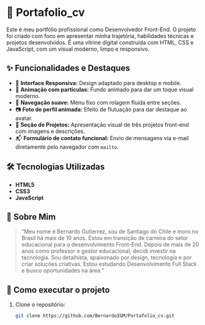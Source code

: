 # 📁 Portafolio_cv

Este é meu portfólio profissional como Desenvolvedor Front-End. O projeto foi criado com foco em apresentar minha trajetória, habilidades técnicas e projetos desenvolvidos. É uma vitrine digital construída com HTML, CSS e JavaScript, com um visual moderno, limpo e responsivo.

## ✨ Funcionalidades e Destaques

- 🎨 **Interface Responsiva:** Design adaptado para desktop e mobile.
- 🌌 **Animação com partículas:** Fundo animado para dar um toque visual moderno.
- 🧭 **Navegação suave:** Menu fixo com rolagem fluida entre seções.
- 📷 **Foto de perfil animada:** Efeito de flutuação para dar destaque ao avatar.
- 💼 **Seção de Projetos:** Apresentação visual de três projetos front-end com imagens e descrições.
- 📬 **Formulário de contato funcional:** Envio de mensagens via e-mail diretamente pelo navegador com `mailto`.

## 🛠️ Tecnologias Utilizadas

- **HTML5**
- **CSS3**
- **JavaScript**

## 🧠 Sobre Mim

> “Meu nome é Bernardo Gutierrez, sou de Santiago do Chile e moro no Brasil há mais de 10 anos. Estou em transição de carreira do setor educacional para o desenvolvimento Front-End. Depois de mais de 20 anos como professor e gestor educacional, decidi investir na tecnologia. Sou detalhista, apaixonado por design, tecnologia e por criar soluções criativas. Estou estudando Desenvolvimento Full Stack e busco oportunidades na área.”

## 🚀 Como executar o projeto

1. Clone o repositório:
   ```bash
   git clone https://github.com/BernardoIGM/Portafolio_cv.git
